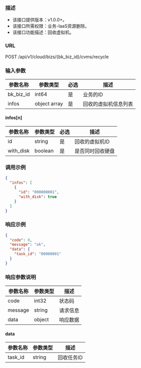 ### 描述

- 该接口提供版本：v1.0.0+。
- 该接口所需权限：业务-IaaS资源删除。
- 该接口功能描述：回收虚拟机。

### URL

POST /api/v1/cloud/bizs/{bk_biz_id}/cvms/recycle

### 输入参数

| 参数名称      | 参数类型         | 必选  | 描述         |
|-----------|--------------|-----|------------|
| bk_biz_id | int64        | 是   | 业务的ID      |
| infos     | object array | 是   | 回收的虚拟机信息列表 |

#### infos[n]

| 参数名称      | 参数类型    | 必选  | 描述       |
|-----------|---------|-----|----------|
| id        | string  | 是   | 回收的虚拟机ID |
| with_disk | boolean | 是   | 是否同时回收硬盘 |

### 调用示例

```json
{
  "infos": [
    {
      "id": "000000001",
      "with_disk": true
    }
  ]
}
```

### 响应示例

```json
{
  "code": 0,
  "message": "ok",
  "data": {
    "task_id": "00000001"
  }
}
```

### 响应参数说明

| 参数名称    | 参数类型   | 描述   |
|---------|--------|------|
| code    | int32  | 状态码  |
| message | string | 请求信息 |
| data    | object | 响应数据 |

#### data

| 参数名称    | 参数类型   | 描述     |
|---------|--------|--------|
| task_id | string | 回收任务ID |
